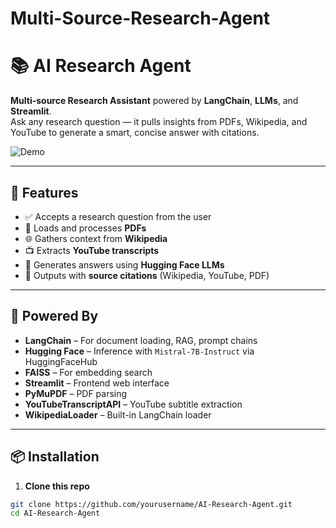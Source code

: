 # Multi-Source-Research-Agent
# 📚 AI Research Agent

**Multi-source Research Assistant** powered by **LangChain**, **LLMs**, and **Streamlit**.  
Ask any research question — it pulls insights from PDFs, Wikipedia, and YouTube to generate a smart, concise answer with citations.

![Demo](assets/demo_screenshot.png)

---

## 🚀 Features

- ✅ Accepts a research question from the user
- 📄 Loads and processes **PDFs**
- 🌐 Gathers context from **Wikipedia**
- 📺 Extracts **YouTube transcripts**
- 🤖 Generates answers using **Hugging Face LLMs**
- 📌 Outputs with **source citations** (Wikipedia, YouTube, PDF)

---

## 🧠 Powered By

- **LangChain** – For document loading, RAG, prompt chains
- **Hugging Face** – Inference with `Mistral-7B-Instruct` via HuggingFaceHub
- **FAISS** – For embedding search
- **Streamlit** – Frontend web interface
- **PyMuPDF** – PDF parsing
- **YouTubeTranscriptAPI** – YouTube subtitle extraction
- **WikipediaLoader** – Built-in LangChain loader

---

## 📦 Installation

1. **Clone this repo**

```bash
git clone https://github.com/yourusername/AI-Research-Agent.git
cd AI-Research-Agent
